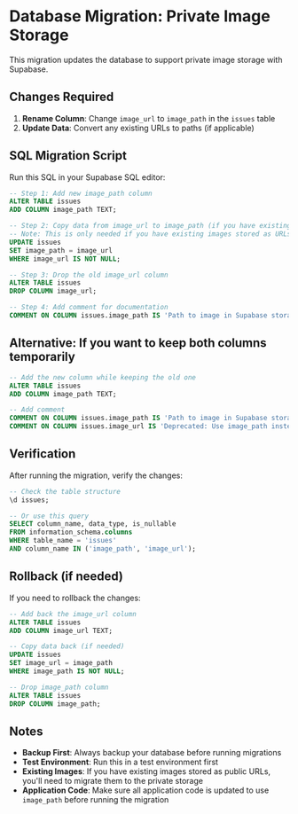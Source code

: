 # Database Migration: Private Image Storage

This migration updates the database to support private image storage with Supabase.

## Changes Required

1. **Rename Column**: Change `image_url` to `image_path` in the `issues` table
2. **Update Data**: Convert any existing URLs to paths (if applicable)

## SQL Migration Script

Run this SQL in your Supabase SQL editor:

```sql
-- Step 1: Add new image_path column
ALTER TABLE issues
ADD COLUMN image_path TEXT;

-- Step 2: Copy data from image_url to image_path (if you have existing data)
-- Note: This is only needed if you have existing images stored as URLs
UPDATE issues
SET image_path = image_url
WHERE image_url IS NOT NULL;

-- Step 3: Drop the old image_url column
ALTER TABLE issues
DROP COLUMN image_url;

-- Step 4: Add comment for documentation
COMMENT ON COLUMN issues.image_path IS 'Path to image in Supabase storage (private bucket)';
```

## Alternative: If you want to keep both columns temporarily

```sql
-- Add the new column while keeping the old one
ALTER TABLE issues
ADD COLUMN image_path TEXT;

-- Add comment
COMMENT ON COLUMN issues.image_path IS 'Path to image in Supabase storage (private bucket)';
COMMENT ON COLUMN issues.image_url IS 'Deprecated: Use image_path instead';
```

## Verification

After running the migration, verify the changes:

```sql
-- Check the table structure
\d issues;

-- Or use this query
SELECT column_name, data_type, is_nullable
FROM information_schema.columns
WHERE table_name = 'issues'
AND column_name IN ('image_path', 'image_url');
```

## Rollback (if needed)

If you need to rollback the changes:

```sql
-- Add back the image_url column
ALTER TABLE issues
ADD COLUMN image_url TEXT;

-- Copy data back (if needed)
UPDATE issues
SET image_url = image_path
WHERE image_path IS NOT NULL;

-- Drop image_path column
ALTER TABLE issues
DROP COLUMN image_path;
```

## Notes

- **Backup First**: Always backup your database before running migrations
- **Test Environment**: Run this in a test environment first
- **Existing Images**: If you have existing images stored as public URLs, you'll need to migrate them to the private storage
- **Application Code**: Make sure all application code is updated to use `image_path` before running the migration

